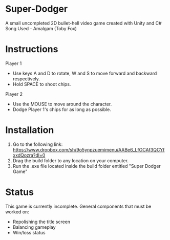 # Super-Dodger
A small uncompleted 2D bullet-hell video game created with Unity and C#
Song Used - Amalgam (Toby Fox)

# Instructions
Player 1
- Use keys A and D to rotate, W and S to move forward and backward respectively.
- Hold SPACE to shoot chips.

Player 2
- Use the MOUSE to move around the character.
- Dodge Player 1's chips for as long as possible.

# Installation
1. Go to the following link: https://www.dropbox.com/sh/9o5ynpzuemimenu/AABe6_LfOCAf3QCYfxxdQozra?dl=0
2. Drag the build folder to any location on your computer.
3. Run the .exe file located inside the build folder entitled "Super Dodger Game"

# Status
This game is currently incomplete. General components that must be worked on:
- Repolishing the title screen
- Balancing gameplay
- Win/loss status
